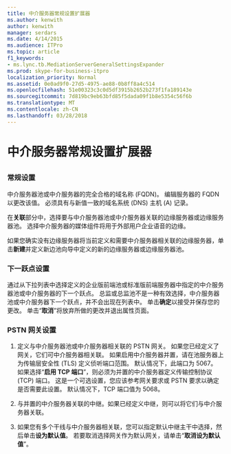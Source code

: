 ```yaml
---
title: 中介服务器常规设置扩展器
ms.author: kenwith
author: kenwith
manager: serdars
ms.date: 4/14/2015
ms.audience: ITPro
ms.topic: article
f1_keywords:
- ms.lync.tb.MediationServerGeneralSettingsExpander
ms.prod: skype-for-business-itpro
localization_priority: Normal
ms.assetid: 0e0ad9f0-27d5-4975-ae88-0b8ff8a4c514
ms.openlocfilehash: 51e00323c3c0d5df3915b2652b273f1fa189143e
ms.sourcegitcommit: 7d819bc9eb63bfd85f5dada09f1b8e5354c56f6b
ms.translationtype: MT
ms.contentlocale: zh-CN
ms.lasthandoff: 03/28/2018
---
```

# <a name="mediation-server-general-settings-expander"></a>中介服务器常规设置扩展器
 
## 

### <a name="general-settings"></a>常规设置

中介服务器池或中介服务器的完全合格的域名称 (FQDN)。 编辑服务器的 FQDN 以更改该值。 必须具有与新值一致的域名系统 (DNS) 主机 (A) 记录。
  
在**关联**部分中，选择要与中介服务器池或中介服务器关联的边缘服务器或边缘服务器池。 选择中介服务器的媒体组件将用于外部用户企业语音的边缘。
  
如果您确实没有边缘服务器将当前定义和需要中介服务器相关联的边缘服务器，单击**新建**并定义新边池向导中定义的新的边缘服务器或边缘服务器池。
  
### <a name="next-hop-settings"></a>下一跃点设置

通过从下拉列表中选择定义的企业版前端池或标准版前端服务器中指定的中介服务器池或中介服务器的下一个跃点。 总监或总监池不是一种有效选择，中介服务器池或中介服务器下一个跃点，并不会出现在列表中。 单击**确定**以接受并保存您的更改。 单击“**取消**”将放弃所做的更改并退出属性页面。
  
### <a name="pstn-gateway-settings"></a>PSTN 网关设置

1. 定义与中介服务器池或中介服务器相关联的 PSTN 网关。 如果您已经定义了网关，它们可中介服务器相关联。 如果启用中介服务器并置，请在池服务器上为传输层安全性 (TLS) 定义侦听端口范围。 默认情况下，此端口为 5067。 如果选择“**启用 TCP 端口**”，则必须为并置的中介服务器定义传输控制协议 (TCP) 端口。 这是一个可选设置，您应该参考网关要求或 PSTN 要求以确定是否需要此设置。 默认情况下，TCP 端口值为 5068。
    
2. 与并置的中介服务器关联的中继。如果已经定义中继，则可以将它们与中介服务器关联。 
    
3. 如果您有多个干线与中介服务器相关联，您可以指定默认中继主干中选择，然后单击**设为默认值**。 若要取消选择网关作为默认网关，请单击“**取消设为默认值**”。 
    

